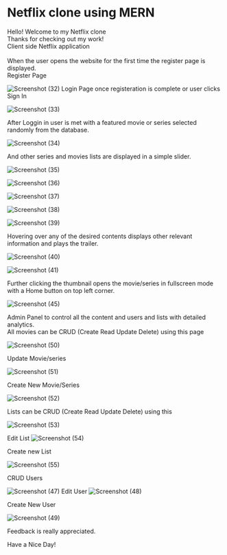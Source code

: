 # Netflix clone using MERN
Hello! Welcome to my Netflix clone<br>
Thanks for checking out my work!<br>
Client side Netflix application<br><br>
When the user opens the website for the first time the register page is displayed.<br>
Register Page <br>

![Screenshot (32)](https://user-images.githubusercontent.com/101965527/233336463-efe78c97-fabe-450d-88d9-8dde0d6ba8b1.png)
Login Page once registeration is complete or user clicks Sign In<br>

![Screenshot (33)](https://user-images.githubusercontent.com/101965527/233336482-f3cea41b-5b1c-4a94-a241-823547cf5eeb.png)

After Loggin in user is met with a featured movie or series selected randomly from the database.<br>

![Screenshot (34)](https://user-images.githubusercontent.com/101965527/233336490-f40fbcdf-2020-4987-99a4-37ad3ae3342c.png)

And other series and movies lists are displayed in a simple slider.<br>

![Screenshot (35)](https://user-images.githubusercontent.com/101965527/233336494-456b58d9-f59b-47d6-913d-e508d2576f2c.png)

![Screenshot (36)](https://user-images.githubusercontent.com/101965527/233336500-5b52a1db-bb1c-4e56-a23e-ad3e5440e83a.png)


![Screenshot (37)](https://user-images.githubusercontent.com/101965527/233336508-0838adcd-ee85-4c87-9af7-20c6b246b5e7.png)


![Screenshot (38)](https://user-images.githubusercontent.com/101965527/233336515-fd78639e-975e-429c-9f26-9fee02e8a37e.png)


![Screenshot (39)](https://user-images.githubusercontent.com/101965527/233336521-c0cccf23-1bd3-49ae-844f-fa4ca6f017e3.png)

Hovering over any of the desired contents displays other relevant information and plays the trailer.

![Screenshot (40)](https://user-images.githubusercontent.com/101965527/233336530-f93efce2-7fce-4ec1-a251-dc56113e8604.png)


![Screenshot (41)](https://user-images.githubusercontent.com/101965527/233336533-17e55e53-0f47-4833-8366-57d3dd24999a.png)

Further clicking the thumbnail opens the movie/series in fullscreen mode with a Home button on top left corner.<br>

![Screenshot (45)](https://user-images.githubusercontent.com/101965527/233336562-4a778bb5-be99-4d45-a88c-af87ac27d6c6.png)

Admin Panel to control all the content and users and lists with detailed analytics.<br>
All movies can be CRUD (Create Read Update Delete) using this page

![Screenshot (50)](https://user-images.githubusercontent.com/101965527/233339108-8af27f83-411e-424e-9c7e-6e9810b836e1.png)

Update Movie/series

![Screenshot (51)](https://user-images.githubusercontent.com/101965527/233339129-4ee41171-c5a3-416a-b4f0-d17a51f263c6.png)

Create New Movie/Series

![Screenshot (52)](https://user-images.githubusercontent.com/101965527/233339132-b25c8118-ed2d-45cc-9b1f-9ba3fa1108e5.png)

Lists can be CRUD (Create Read Update Delete) using this

![Screenshot (53)](https://user-images.githubusercontent.com/101965527/233339137-1ef39e0f-b427-41c6-ba36-ba00106a5483.png)

Edit List
![Screenshot (54)](https://user-images.githubusercontent.com/101965527/233339142-e0e4285c-efaf-4b4a-a20d-2af0026d7a01.png)

Create new List

![Screenshot (55)](https://user-images.githubusercontent.com/101965527/233339145-3d75fe7c-75c3-4df5-97a0-2ff73b46e39e.png)

CRUD Users

![Screenshot (47)](https://user-images.githubusercontent.com/101965527/233339149-0ac3c6a8-9251-44d8-8a2a-34a11a311a7d.png)
Edit User
![Screenshot (48)](https://user-images.githubusercontent.com/101965527/233339153-9969302b-ff6e-466e-a391-080c00120427.png)

Create New User

![Screenshot (49)](https://user-images.githubusercontent.com/101965527/233339155-1457812c-4166-45a6-8342-8f1016895587.png)

Feedback is really appreciated.

Have a Nice Day!

